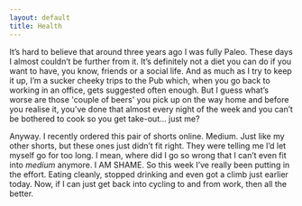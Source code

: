 ```yaml
---
layout: default
title: Health
---
```


It’s hard to believe that around three years ago I was fully Paleo. These days I almost couldn’t be further from it. It’s definitely not a diet you can do if you want to have, you know, friends or a social life. And as much as I try to keep it up, I’m a sucker cheeky trips to the Pub which, when you go back to working in an office, gets suggested often enough. But I guess what’s worse are those 'couple of beers' you pick up on the way home and before you realise it, you’ve done that almost every night of the week and you can’t be bothered to cook so you get take-out... just me?

Anyway. I recently ordered this pair of shorts online. Medium. Just like my other shorts, but these ones just didn’t fit right. They were telling me I’d let myself go for too long. I mean, where did I go so wrong that I can’t even fit into _medium_ anymore. I AM SHAME. So this week I’ve really been putting in the effort. Eating cleanly, stopped drinking and even got a climb just earlier today. Now, if I can just get back into cycling to and from work, then all the better.